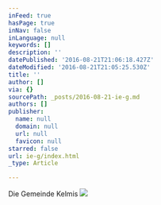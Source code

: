 ```yaml
---
inFeed: true
hasPage: true
inNav: false
inLanguage: null
keywords: []
description: ''
datePublished: '2016-08-21T21:06:18.427Z'
dateModified: '2016-08-21T21:05:25.530Z'
title: ''
author: []
via: {}
sourcePath: _posts/2016-08-21-ie-g.md
authors: []
publisher:
  name: null
  domain: null
  url: null
  favicon: null
starred: false
url: ie-g/index.html
_type: Article

---
```

Die Gemeinde Kelmis
![](https://the-grid-user-content.s3-us-west-2.amazonaws.com/518e1136-0b46-4182-af8f-6fbc829a124a.jpg)